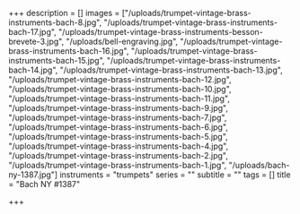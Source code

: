 +++
description = []
images = ["/uploads/trumpet-vintage-brass-instruments-bach-8.jpg", "/uploads/trumpet-vintage-brass-instruments-bach-17.jpg", "/uploads/trumpet-vintage-brass-instruments-besson-brevete-3.jpg", "/uploads/bell-engraving.jpg", "/uploads/trumpet-vintage-brass-instruments-bach-16.jpg", "/uploads/trumpet-vintage-brass-instruments-bach-15.jpg", "/uploads/trumpet-vintage-brass-instruments-bach-14.jpg", "/uploads/trumpet-vintage-brass-instruments-bach-13.jpg", "/uploads/trumpet-vintage-brass-instruments-bach-12.jpg", "/uploads/trumpet-vintage-brass-instruments-bach-10.jpg", "/uploads/trumpet-vintage-brass-instruments-bach-11.jpg", "/uploads/trumpet-vintage-brass-instruments-bach-9.jpg", "/uploads/trumpet-vintage-brass-instruments-bach-7.jpg", "/uploads/trumpet-vintage-brass-instruments-bach-6.jpg", "/uploads/trumpet-vintage-brass-instruments-bach-5.jpg", "/uploads/trumpet-vintage-brass-instruments-bach-4.jpg", "/uploads/trumpet-vintage-brass-instruments-bach-2.jpg", "/uploads/trumpet-vintage-brass-instruments-bach-1.jpg", "/uploads/bach-ny-1387.jpg"]
instruments = "trumpets"
series = ""
subtitle = ""
tags = []
title = "Bach NY #1387"

+++
